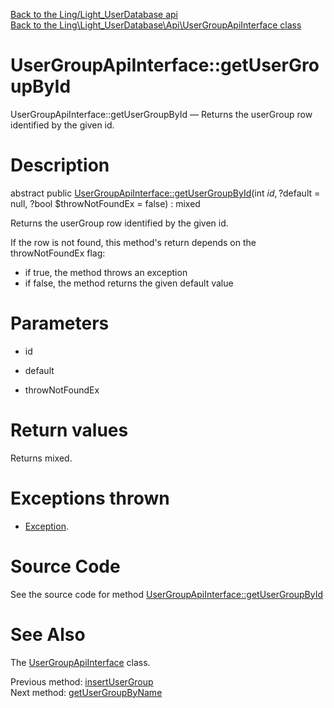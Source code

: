 [Back to the Ling/Light_UserDatabase api](https://github.com/lingtalfi/Light_UserDatabase/blob/master/doc/api/Ling/Light_UserDatabase.md)<br>
[Back to the Ling\Light_UserDatabase\Api\UserGroupApiInterface class](https://github.com/lingtalfi/Light_UserDatabase/blob/master/doc/api/Ling/Light_UserDatabase/Api/UserGroupApiInterface.md)


UserGroupApiInterface::getUserGroupById
================



UserGroupApiInterface::getUserGroupById — Returns the userGroup row identified by the given id.




Description
================


abstract public [UserGroupApiInterface::getUserGroupById](https://github.com/lingtalfi/Light_UserDatabase/blob/master/doc/api/Ling/Light_UserDatabase/Api/UserGroupApiInterface/getUserGroupById.md)(int $id, ?$default = null, ?bool $throwNotFoundEx = false) : mixed




Returns the userGroup row identified by the given id.

If the row is not found, this method's return depends on the throwNotFoundEx flag:
- if true, the method throws an exception
- if false, the method returns the given default value




Parameters
================


- id

    

- default

    

- throwNotFoundEx

    


Return values
================

Returns mixed.


Exceptions thrown
================

- [Exception](http://php.net/manual/en/class.exception.php).&nbsp;







Source Code
===========
See the source code for method [UserGroupApiInterface::getUserGroupById](https://github.com/lingtalfi/Light_UserDatabase/blob/master/Api/UserGroupApiInterface.php#L50-L50)


See Also
================

The [UserGroupApiInterface](https://github.com/lingtalfi/Light_UserDatabase/blob/master/doc/api/Ling/Light_UserDatabase/Api/UserGroupApiInterface.md) class.

Previous method: [insertUserGroup](https://github.com/lingtalfi/Light_UserDatabase/blob/master/doc/api/Ling/Light_UserDatabase/Api/UserGroupApiInterface/insertUserGroup.md)<br>Next method: [getUserGroupByName](https://github.com/lingtalfi/Light_UserDatabase/blob/master/doc/api/Ling/Light_UserDatabase/Api/UserGroupApiInterface/getUserGroupByName.md)<br>

